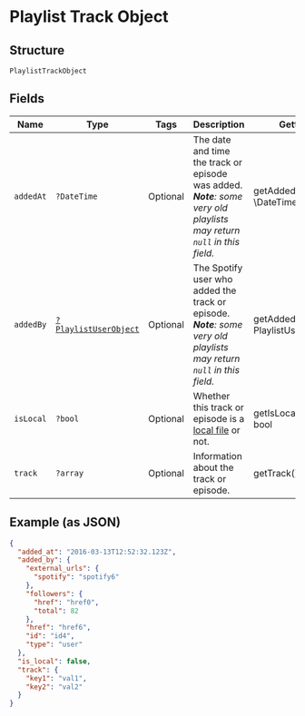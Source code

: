 
# Playlist Track Object

## Structure

`PlaylistTrackObject`

## Fields

| Name | Type | Tags | Description | Getter | Setter |
|  --- | --- | --- | --- | --- | --- |
| `addedAt` | `?DateTime` | Optional | The date and time the track or episode was added. _**Note**: some very old playlists may return `null` in this field._ | getAddedAt(): ?\DateTime | setAddedAt(?\DateTime addedAt): void |
| `addedBy` | [`?PlaylistUserObject`](../../doc/models/playlist-user-object.md) | Optional | The Spotify user who added the track or episode. _**Note**: some very old playlists may return `null` in this field._ | getAddedBy(): ?PlaylistUserObject | setAddedBy(?PlaylistUserObject addedBy): void |
| `isLocal` | `?bool` | Optional | Whether this track or episode is a [local file](/documentation/web-api/concepts/playlists/#local-files) or not. | getIsLocal(): ?bool | setIsLocal(?bool isLocal): void |
| `track` | `?array` | Optional | Information about the track or episode. | getTrack(): ?array | setTrack(?array track): void |

## Example (as JSON)

```json
{
  "added_at": "2016-03-13T12:52:32.123Z",
  "added_by": {
    "external_urls": {
      "spotify": "spotify6"
    },
    "followers": {
      "href": "href0",
      "total": 82
    },
    "href": "href6",
    "id": "id4",
    "type": "user"
  },
  "is_local": false,
  "track": {
    "key1": "val1",
    "key2": "val2"
  }
}
```

